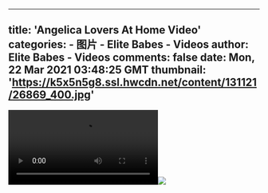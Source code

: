 
---
title: 'Angelica Lovers At Home Video'
categories: 
    - 图片
    - Elite Babes - Videos
author: Elite Babes - Videos
comments: false
date: Mon, 22 Mar 2021 03:48:25 GMT
thumbnail: 'https://k5x5n5g8.ssl.hwcdn.net/content/131121/26869_400.jpg'
---

<div>   
<video controls loop preload="auto"><source src="https://m5z7v3n5.ssl.hwcdn.net/content/131121/angelica-lovers-at-home.mp4" type="video/mp4"></video><img src="https://k5x5n5g8.ssl.hwcdn.net/content/131121/26869_400.jpg" referrerpolicy="no-referrer">  
</div>
            
